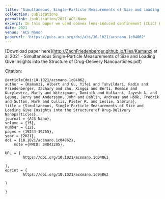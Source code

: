 ```yaml
---
title: "Simultaneous, Single-Particle Measurements of Size and Loading Give Insights into the Structure of Drug-Delivery Nanoparticles"
collection: publications
permalink: /publication/2021-ACS-Nano
excerpt: In this paper we used convex lens-induced confinement (CLiC) microscopy to isolate and quantify the diffusive trajectories and fluorescent intensities of individual nanoparticles. We applied our method to investigate the size and loading properties of lipid nanoparticle (LNP) vehicles containing silencing RNA (siRNA), as a function of lipid formulation, solution pH, and drug-loading. By taking a comprehensive look at the correlation between the intensity and size measurements, we gain insights into LNP structure and how the siRNA is distributed in the LNPs.'
date: 2021
venue: 'ACS Nano'
paperurl: 'https://pubs.acs.org/doi/abs/10.1021/acsnano.1c04862'
---
```


[Download paper here](http://ZachFriedenberger.github.io/files/Kamanzi et al 2021 - Simultaneous Single-Particle Measurements of Size and Loading Give Insights into the Structure of Drug-Delivery Nanoparticles.pdf)

Citation:
```
@article{doi:10.1021/acsnano.1c04862,
author = {Kamanzi, Albert and Gu, Yifei and Tahvildari, Radin and Friedenberger, Zachary and Zhu, Xingqi and Berti, Romain and Kurylowicz, Marty and Witzigmann, Dominik and Kulkarni, Jayesh A. and Leung, Jerry and Andersson, John and Dahlin, Andreas and Höök, Fredrik and Sutton, Mark and Cullis, Pieter R. and Leslie, Sabrina},
title = {Simultaneous, Single-Particle Measurements of Size and Loading Give Insights into the Structure of Drug-Delivery Nanoparticles},
journal = {ACS Nano},
volume = {15},
number = {12},
pages = {19244-19255},
year = {2021},
doi = {10.1021/acsnano.1c04862},
    note ={PMID: 34843205},

URL = { 
        https://doi.org/10.1021/acsnano.1c04862
    
},
eprint = { 
        https://doi.org/10.1021/acsnano.1c04862
    
}

}
```
